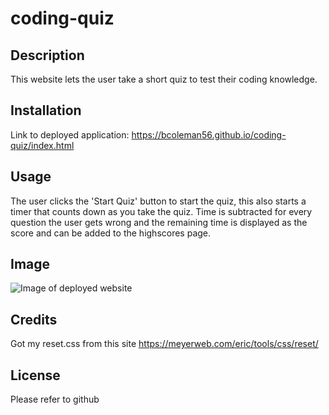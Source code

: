 # coding-quiz

## Description
This website lets the user take a short quiz to test their coding knowledge.

## Installation
Link to deployed application: https://bcoleman56.github.io/coding-quiz/index.html

## Usage
The user clicks the 'Start Quiz' button to start the quiz, this also starts a timer that counts down as you take the quiz. Time is subtracted for every question the user gets wrong and the remaining time is displayed as the score and can be added to the highscores page.

## Image
![Image of deployed website](/coding-quiz/coding-quiz-image.png?raw=true "Image of Deployed Website")


## Credits
Got my reset.css from this site https://meyerweb.com/eric/tools/css/reset/

## License
Please refer to github
